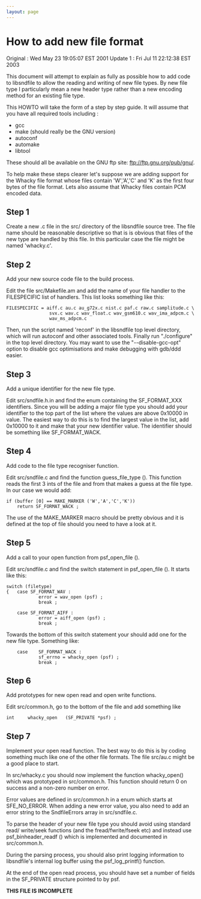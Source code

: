 ```yaml
---
layout: page
---
```


# How to add new file format

   Original : Wed May 23 19:05:07 EST 2001
   Update 1 : Fri Jul 11 22:12:38 EST 2003

This document will attempt to explain as fully as possible how to add code to
libsndfile to allow the reading and writing of new file types. By new file
type I particularly mean a new header type rather than a new encoding method
for an existing file type.

This HOWTO will take the form of a step by step guide. It will assume that you
have all required tools including :

- gcc
- make (should really be the GNU version)
- autoconf
- automake
- libtool

These should all be available on the GNU ftp site: <ftp://ftp.gnu.org/pub/gnu/>.

To help make these steps clearer let's suppose we are adding support for the
Whacky file format whose files contain 'W','A','C' and 'K' as the first four
bytes of the file format. Lets also assume that Whacky files contain PCM encoded
data.

## Step 1

Create a new .c file in the src/ directory of the libsndfile source tree. The
file name should be reasonable descriptive so that is is obvious that files of
the new type are handled by this file. In this particular case the file might
be named 'whacky.c'.

## Step 2

Add your new source code file to the build process.

Edit the file src/Makefile.am and add the name of your file handler to the
FILESPECIFIC list of handlers. This list looks something like this:  

    FILESPECIFIC = aiff.c au.c au_g72x.c nist.c paf.c raw.c samplitude.c \
                    svx.c wav.c wav_float.c wav_gsm610.c wav_ima_adpcm.c \
                    wav_ms_adpcm.c

Then, run the script named 'reconf' in the libsndfile top level directory,
which will run autoconf and other associated tools. Finally run "./configure"
in the top level directory. You may want to use the "--disable-gcc-opt" option
to disable gcc optimisations and make debugging with gdb/ddd easier.

## Step 3

Add a unique identifier for the new file type.

Edit src/sndfile.h.in and find the enum containing the SF_FORMAT_XXX identifiers.
Since you will be adding a major file type you should add your identifier to the
top part of the list where the values are above 0x10000 in value. The easiest
way to do this is to find the largest value in the list, add 0x10000 to it and
make that your new identifier value. The identifier should be something like
SF_FORMAT_WACK.

## Step 4

Add code to the file type recogniser function.

Edit src/sndfile.c and find the function guess_file_type (). This function
reads the first 3 ints of the file and from that makes a guess at the file
type. In our case we would add:

    if (buffer [0] == MAKE_MARKER ('W','A','C','K'))
        return SF_FORMAT_WACK ;

The use of the MAKE_MARKER macro should be pretty obvious and it is defined at
the top of file should you need to have a look at it.

## Step 5

Add a call to your open function from psf_open_file ().

Edit src/sndfile.c and find the switch statement in psf_open_file (). It starts
like this:

    switch (filetype)
    {   case SF_FORMAT_WAV :
                error = wav_open (psf) ;
                break ;

        case SF_FORMAT_AIFF :
                error = aiff_open (psf) ;
                break ;

Towards the bottom of this switch statement your should add one for the new file
type. Something like:

        case    SF_FORMAT_WACK :
                sf_errno = whacky_open (psf) ;
                break ;

## Step 6

Add prototypes for new open read and open write functions.

Edit src/common.h, go to the bottom of the file and add something like

    int     whacky_open   (SF_PRIVATE *psf) ;

## Step 7

Implement your open read function. The best way to do this is by coding
something much like one of the other file formats. The file src/au.c might be a
good place to start.

In src/whacky.c you should now implement the function whacky_open() which
was prototyped in src/common.h. This function should return 0 on success and
a non-zero number on error.

Error values are defined in src/common.h in a enum which starts at SFE_NO_ERROR.
When adding a new error value, you also need to add an error string to the
SndfileErrors array in src/sndfile.c.

To parse the header of your new file type you should avoid using standard read/
write/seek functions (and the fread/fwrite/fseek etc) and instead use
psf_binheader_readf () which is implemented and documented in src/common.h.

During the parsing process, you should also print logging information to
libsndfile's internal log buffer using the psf_log_printf() function.

At the end of the open read process, you should have set a number of fields in
the SF_PRIVATE structure pointed to by psf.

**THIS FILE IS INCOMPLETE**
